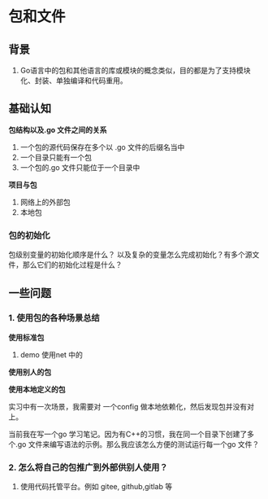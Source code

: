 # 包和文件

## 背景

1. Go语言中的包和其他语言的库或模块的概念类似，目的都是为了支持模块化、封装、单独编译和代码重用。

## 基础认知

**包结构以及.go 文件之间的关系**

1. 一个包的源代码保存在多个以 .go 文件的后缀名当中
2. 一个目录只能有一个包
3. 一个包的.go 文件只能位于一个目录中

**项目与包**

1. 网络上的外部包
2. 本地包



### 包的初始化

包级别变量的初始化顺序是什么？ 以及复杂的变量怎么完成初始化？有多个源文件，那么它们的初始化过程是什么？





## 一些问题

### 1. 使用包的各种场景总结

**使用标准包**

1. demo 使用net 中的	

**使用别人的包**

**使用本地定义的包**

实习中有一次场景，我需要对 一个config 做本地依赖化，然后发现包并没有对上。

当前我在写一个go 学习笔记。因为有C++的习惯，我在同一个目录下创建了多个.go 文件来编写语法的示例。那么我应该怎么方便的测试运行每一个go 文件？

### 2. 怎么将自己的包推广到外部供别人使用？

1. 使用代码托管平台。例如 gitee, github,gitlab 等



